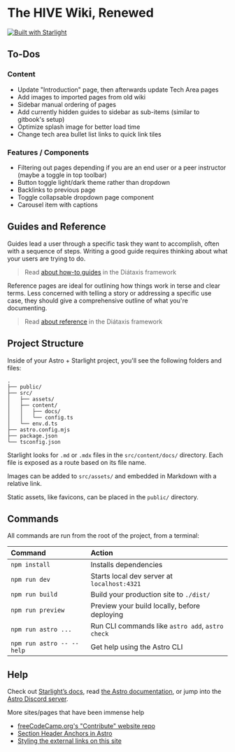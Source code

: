 # The HIVE Wiki, Renewed

[![Built with Starlight](https://astro.badg.es/v2/built-with-starlight/tiny.svg)](https://starlight.astro.build)

## To-Dos

### Content
- Update "Introduction" page, then afterwards update Tech Area pages
- Add images to imported pages from old wiki
- Sidebar manual ordering of pages
- Add currently hidden guides to sidebar as sub-items (similar to gitbook's setup)
- Optimize splash image for better load time
- Change tech area bullet list links to quick link tiles

### Features / Components
- Filtering out pages depending if you are an end user or a peer instructor (maybe a toggle in top toolbar)
- Button toggle light/dark theme rather than dropdown
- Backlinks to previous page
- Toggle collapsable dropdown page component
- Carousel item with captions


## Guides and Reference

Guides lead a user through a specific task they want to accomplish, often with a sequence of steps.
Writing a good guide requires thinking about what your users are trying to do.

> Read [about how-to guides](https://diataxis.fr/how-to-guides/) in the Diátaxis framework

Reference pages are ideal for outlining how things work in terse and clear terms.
Less concerned with telling a story or addressing a specific use case, they should give a comprehensive outline of what you're documenting.

> Read [about reference](https://diataxis.fr/reference/) in the Diátaxis framework


## Project Structure

Inside of your Astro + Starlight project, you'll see the following folders and files:

```
.
├── public/
├── src/
│   ├── assets/
│   ├── content/
│   │   ├── docs/
│   │   └── config.ts
│   └── env.d.ts
├── astro.config.mjs
├── package.json
└── tsconfig.json
```

Starlight looks for `.md` or `.mdx` files in the `src/content/docs/` directory. Each file is exposed as a route based on its file name.

Images can be added to `src/assets/` and embedded in Markdown with a relative link.

Static assets, like favicons, can be placed in the `public/` directory.

## Commands

All commands are run from the root of the project, from a terminal:

| Command                   | Action                                           |
| :------------------------ | :----------------------------------------------- |
| `npm install`             | Installs dependencies                            |
| `npm run dev`             | Starts local dev server at `localhost:4321`      |
| `npm run build`           | Build your production site to `./dist/`          |
| `npm run preview`         | Preview your build locally, before deploying     |
| `npm run astro ...`       | Run CLI commands like `astro add`, `astro check` |
| `npm run astro -- --help` | Get help using the Astro CLI                     |

## Help

Check out [Starlight’s docs](https://starlight.astro.build/), read [the Astro documentation](https://docs.astro.build), or jump into the [Astro Discord server](https://astro.build/chat).

More sites/pages that have been immense help
- [freeCodeCamp.org's "Contribute" website repo](https://github.com/freeCodeCamp/contribute)
- [Section Header Anchors in Astro](https://caseyjamesperno.com/blog/astro-header-anchors/)
- [Styling the external links on this site](https://rachsmith.com/styling-external-links/)